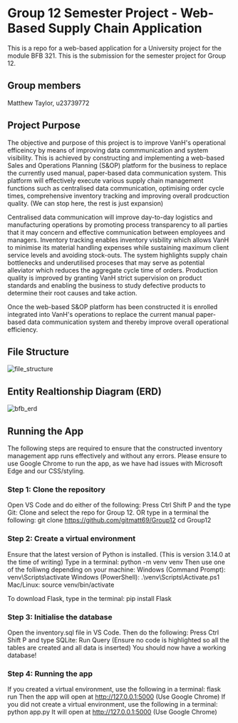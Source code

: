 # Group 12 Semester Project - Web-Based Supply Chain Application
This is a repo for a web-based application for a University project for the module BFB 321. This is the submission for the semester project for Group 12.

## Group members
Matthew Taylor, u23739772

## Project Purpose
The objective and purpose of this project is to improve VanH's operational efficeincy by means of improving data commmunication and system visibility. This is achieved by constructing and implementing a web-based Sales and Operations Planning (S&OP) platform for the business to replace the currently used manual, paper-based data communication system. This platform will effectively execute various supply chain management functions such as centralised data communication, optimising order cycle times, comprehensive inventory tracking and improving overall prodcuction quality. (We can stop here, the rest is just expansion)

Centralised data communication will improve day-to-day logistics and manufacturing operations by promoting process transparency to all parties that it may concern and effective communication between employees and managers. Inventory tracking enables inventory visbility which allows VanH to minimise its material handling expenses while sustaining maximum client service levels and avoiding stock-outs. The system highlights supply chain bottlenecks and underutilised proceses that may serve as potential alleviator which reduces the aggregate cycle time of orders. Production quality is improved by granting VanH strict supervision on product standards and enabling the business to study defective products to determine their root causes and take action. 

Once the web-based S&OP platform has been constructed it is enrolled integrated into VanH's operations to replace the current manual paper-based data communication system and thereby improve overall operational efficiency.

## File Structure 
![file_structure](https://github.com/user-attachments/assets/ff9550c1-b3b1-4505-9a64-c07e60c0b79b)


## Entity Realtionship Diagram (ERD)
![bfb_erd](https://github.com/user-attachments/assets/3f3426a5-f8c3-4f88-9ad1-bf38cb00faff)


## Running the App
The following steps are required to ensure that the constructed inventory management app runs effectively and without any errors.
Please ensure to use Google Chrome to run the app, as we have had issues with Microsoft Edge and our CSS/styling. 
### Step 1: Clone the repository
Open VS Code and do either of the following: 
Press Ctrl Shift P and the type Git: Clone and select the repo for Group 12. 
OR type in a terminal the following: 
git clone https://github.com/gitmatt69/Group12
cd Group12
### Step 2: Create a virtual environment
Ensure that the latest version of Python is installed. (This is version 3.14.0 at the time of writing)
Type in a terminal: python -m venv venv
Then use one of the folliwng depending on your machine:
Windows (Command Prompt): venv\Scripts\activate
Windows (PowerShell): .\venv\Scripts\Activate.ps1
Mac/Linux: source venv/bin/activate

To download Flask, type in the terminal: pip install Flask

### Step 3: Initialise the database
Open the inventory.sql file in VS Code. Then do the following: 
Press Ctrl Shift P and type SQLite: Run Query  (Ensure no code is highlighted so all the tables are created and all data is inserted)
You should now have a working database! 
### Step 4: Running the app
If you created a virtual environment, use the following in a terminal: flask run
Then the app will open at http://127.0.0.1:5000 (Use Google Chrome) 
If you did not create a virtual environment, use the following in a terminal: python app.py
It will open at http://127.0.0.1:5000 (Use Google Chrome) 
